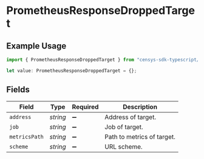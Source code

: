 # PrometheusResponseDroppedTarget

## Example Usage

```typescript
import { PrometheusResponseDroppedTarget } from "censys-sdk-typescript/models/components";

let value: PrometheusResponseDroppedTarget = {};
```

## Fields

| Field                      | Type                       | Required                   | Description                |
| -------------------------- | -------------------------- | -------------------------- | -------------------------- |
| `address`                  | *string*                   | :heavy_minus_sign:         | Address of target.         |
| `job`                      | *string*                   | :heavy_minus_sign:         | Job of target.             |
| `metricsPath`              | *string*                   | :heavy_minus_sign:         | Path to metrics of target. |
| `scheme`                   | *string*                   | :heavy_minus_sign:         | URL scheme.                |